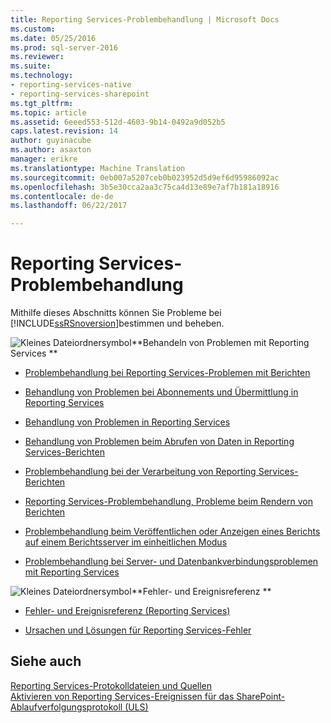 ```yaml
---
title: Reporting Services-Problembehandlung | Microsoft Docs
ms.custom: 
ms.date: 05/25/2016
ms.prod: sql-server-2016
ms.reviewer: 
ms.suite: 
ms.technology:
- reporting-services-native
- reporting-services-sharepoint
ms.tgt_pltfrm: 
ms.topic: article
ms.assetid: 6eeed553-512d-4603-9b14-0492a9d052b5
caps.latest.revision: 14
author: guyinacube
ms.author: asaxton
manager: erikre
ms.translationtype: Machine Translation
ms.sourcegitcommit: 0eb007a5207ceb0b023952d5d9ef6d95986092ac
ms.openlocfilehash: 3b5e30cca2aa3c75ca4d13e89e7af7b181a18916
ms.contentlocale: de-de
ms.lasthandoff: 06/22/2017

---
```

# <a name="troubleshoot-reporting-services"></a>Reporting Services-Problembehandlung
  Mithilfe dieses Abschnitts können Sie Probleme bei [!INCLUDE[ssRSnoversion](../../includes/ssrsnoversion-md.md)]bestimmen und beheben.  

![Kleines Dateiordnersymbol](../../reporting-services/troubleshooting/media/filefolder-small.png)**Behandeln von Problemen mit Reporting Services   **  
+ [Problembehandlung bei Reporting Services-Problemen mit Berichten](../../reporting-services/troubleshooting/troubleshoot-reporting-services-report-issues.md)    
+  [Behandlung von Problemen bei Abonnements und Übermittlung in Reporting Services](../../reporting-services/troubleshooting/troubleshoot-reporting-services-subscriptions-and-delivery.md)  

+  [Behandlung von Problemen in Reporting Services](../../reporting-services/troubleshooting/troubleshoot-report-design-issues-with-reporting-services.md)  

+  [Behandlung von Problemen beim Abrufen von Daten in Reporting Services-Berichten](../../reporting-services/troubleshooting/troubleshoot-data-retrieval-issues-with-reporting-services-reports.md)  

+  [Problembehandlung bei der Verarbeitung von Reporting Services-Berichten](../../reporting-services/troubleshooting/troubleshoot-processing-of-reporting-services-reports.md)  

+  [Reporting Services-Problembehandlung, Probleme beim Rendern von Berichten](../../reporting-services/troubleshooting/troubleshoot-reporting-services-report-rendering-issues.md)  

+  [Problembehandlung beim Veröffentlichen oder Anzeigen eines Berichts auf einem Berichtsserver im einheitlichen Modus](../../reporting-services/troubleshooting/troubleshoot-publishing-or-viewing-a-report-on-a-native-mode-report-server.md)  

+  [Problembehandlung bei Server- und Datenbankverbindungsproblemen mit Reporting Services](https://msdn.microsoft.com/library/mt650905.aspx)  

 ![Kleines Dateiordnersymbol](../../reporting-services/troubleshooting/media/filefolder-small.png)**Fehler- und Ereignisreferenz   **  
 + [Fehler- und Ereignisreferenz &#40;Reporting Services&#41;](../../reporting-services/troubleshooting/errors-and-events-reference-reporting-services.md)  

+  [Ursachen und Lösungen für Reporting Services-Fehler](../../reporting-services/troubleshooting/cause-and-resolution-of-reporting-services-errors.md)  

## <a name="see-also"></a>Siehe auch  
 [Reporting Services-Protokolldateien und Quellen](../../reporting-services/report-server/reporting-services-log-files-and-sources.md)   
 [Aktivieren von Reporting Services-Ereignissen für das SharePoint-Ablaufverfolgungsprotokoll &#40;ULS&#41;](../../reporting-services/report-server/turn-on-reporting-services-events-for-the-sharepoint-trace-log-uls.md)  

